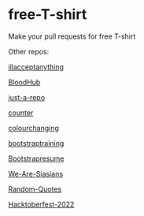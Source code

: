 # free-T-shirt
Make your pull requests for free T-shirt

Other repos:

[illacceptanything](https://github.com/nasw1h/illacceptanything)

[BloodHub](https://github.com/nasw1h/BloodHub)

[just-a-repo](https://github.com/nasw1h/just-a-repo)

[counter](https://github.com/hinasahammed/counter)

[colourchanging](https://github.com/hinasahammed/colourchanging)

[bootstraptraining](https://github.com/hinasahammed/bootstraptraining)

[Bootstrapresume](https://github.com/hinasahammed/Bootstrapresume)

[We-Are-Siasians](https://github.com/AdheelAhmed-D3CD/We-Are-Siasians)

[Random-Quotes](https://github.com/AdheelAhmed-D3CD/Random-Quotes)

[Hacktoberfest-2022](https://github.com/IETCU-SIAS/Hacktoberfest-2022)
